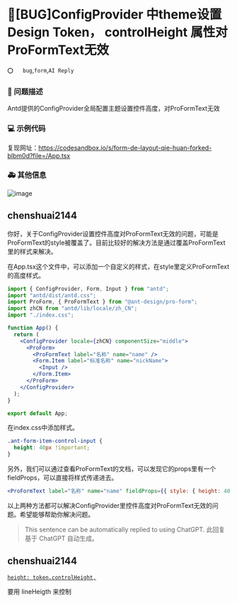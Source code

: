 # 🐛[BUG]ConfigProvider 中theme设置Design Token， controlHeight 属性对ProFormText无效

`⭕️   bug`,`form`,`AI Reply`

### 🧐 问题描述

Antd提供的ConfigProvider全局配置主题设置控件高度，对ProFormText无效

### 💻 示例代码

复现网址：https://codesandbox.io/s/form-de-layout-qie-huan-forked-blbm0d?file=/App.tsx

### 🚑 其他信息

![image](https://user-images.githubusercontent.com/33208512/222645107-60908d54-eae2-4205-b7a7-af3969d955b6.png)

## chenshuai2144

你好，关于ConfigProvider设置控件高度对ProFormText无效的问题，可能是ProFormText的style被覆盖了。目前比较好的解决方法是通过覆盖ProFormText里的样式来解决。

在App.tsx这个文件中，可以添加一个自定义的样式，在style里定义ProFormText的高度样式。

```jsx
import { ConfigProvider, Form, Input } from "antd";
import "antd/dist/antd.css";
import ProForm, { ProFormText } from "@ant-design/pro-form";
import zhCN from "antd/lib/locale/zh_CN";
import "./index.css";

function App() {
  return (
    <ConfigProvider locale={zhCN} componentSize="middle">
      <ProForm>
        <ProFormText label="名称" name="name" />
        <Form.Item label="标准名称" name="nickName">
          <Input />
        </Form.Item>
      </ProForm>
    </ConfigProvider>
  );
}

export default App;
```

在index.css中添加样式。

```css
.ant-form-item-control-input {
  height: 40px !important;
}
```

另外，我们可以通过查看ProFormText的文档，可以发现它的props里有一个fieldProps，可以直接将样式传递进去。

```jsx
<ProFormText label="名称" name="name" fieldProps={{ style: { height: 40 } }} />
```

以上两种方法都可以解决ConfigProvider里控件高度对ProFormText无效的问题。希望能够帮助你解决问题。

> This sentence can be automatically replied to using ChatGPT.
> 此回复基于 ChatGPT 自动生成。

## chenshuai2144

[`height: token.controlHeight,`](https://github.com/ant-design/ant-design/blob/master/components/input/style/index.ts#L146)

要用 lineHeigth 来控制
